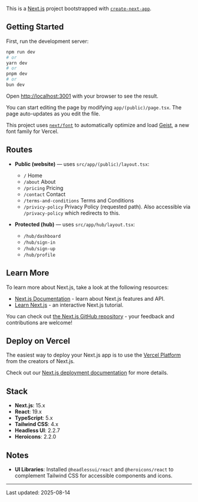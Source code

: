 This is a [Next.js](https://nextjs.org) project bootstrapped with [`create-next-app`](https://nextjs.org/docs/app/api-reference/cli/create-next-app).

## Getting Started

First, run the development server:

```bash
npm run dev
# or
yarn dev
# or
pnpm dev
# or
bun dev
```

Open [http://localhost:3001](http://localhost:3001) with your browser to see the result.

You can start editing the page by modifying `app/(public)/page.tsx`. The page auto-updates as you edit the file.

This project uses [`next/font`](https://nextjs.org/docs/app/building-your-application/optimizing/fonts) to automatically optimize and load [Geist](https://vercel.com/font), a new font family for Vercel.

## Routes

- **Public (website)** — uses `src/app/(public)/layout.tsx`:
  - `/` Home
  - `/about` About
  - `/pricing` Pricing
  - `/contact` Contact
  - `/terms-and-conditions` Terms and Conditions
  - `/privicy-policy` Privacy Policy (requested path). Also accessible via `/privacy-policy` which redirects to this.

- **Protected (hub)** — uses `src/app/hub/layout.tsx`:
  - `/hub/dashboard`
  - `/hub/sign-in`
  - `/hub/sign-up`
  - `/hub/profile`

## Learn More

To learn more about Next.js, take a look at the following resources:

- [Next.js Documentation](https://nextjs.org/docs) - learn about Next.js features and API.
- [Learn Next.js](https://nextjs.org/learn) - an interactive Next.js tutorial.

You can check out [the Next.js GitHub repository](https://github.com/vercel/next.js) - your feedback and contributions are welcome!

## Deploy on Vercel

The easiest way to deploy your Next.js app is to use the [Vercel Platform](https://vercel.com/new?utm_medium=default-template&filter=next.js&utm_source=create-next-app&utm_campaign=create-next-app-readme) from the creators of Next.js.

Check out our [Next.js deployment documentation](https://nextjs.org/docs/app/building-your-application/deploying) for more details.

## Stack

- **Next.js**: 15.x
- **React**: 19.x
- **TypeScript**: 5.x
- **Tailwind CSS**: 4.x
- **Headless UI**: 2.2.7
- **Heroicons**: 2.2.0

## Notes

- **UI Libraries**: Installed `@headlessui/react` and `@heroicons/react` to complement Tailwind CSS for accessible components and icons.

---

Last updated: 2025-08-14
